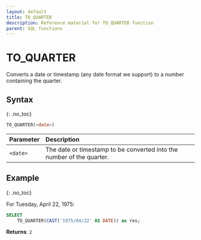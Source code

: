 ```yaml
---
layout: default
title: TO_QUARTER
description: Reference material for TO_QUARTER function
parent: SQL functions
---
```


# TO\_QUARTER

Converts a date or timestamp (any date format we support) to a number containing the quarter.

## Syntax
{: .no_toc}

```sql
​​TO_QUARTER(<date>)​​
```

| Parameter | Description                                                           |
| :--------- | :--------------------------------------------------------------------- |
| `<date>`  | The date or timestamp to be converted into the number of the quarter. |

## Example
{: .no_toc}

For Tuesday, April 22, 1975:

```sql
SELECT
	TO_QUARTER(CAST('1975/04/22' AS DATE)) as res;
```

**Returns**: `2`
